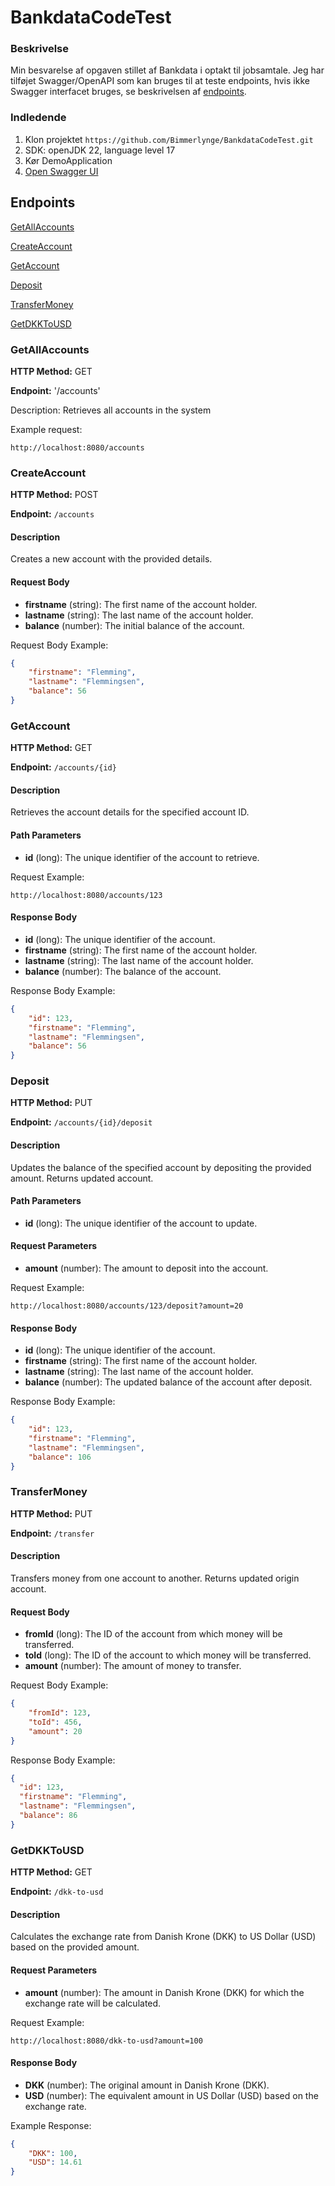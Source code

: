 # BankdataCodeTest

### Beskrivelse
Min besvarelse af opgaven stillet af Bankdata i optakt til jobsamtale.
Jeg har tilføjet Swagger/OpenAPI som kan bruges til at teste endpoints, hvis ikke Swagger interfacet
bruges, se beskrivelsen af [endpoints](#endpoints).

### Indledende
1. Klon projektet
    ``https://github.com/Bimmerlynge/BankdataCodeTest.git``
2. SDK: openJDK 22, language level 17
3. Kør DemoApplication
4. [Open Swagger UI](http://localhost:8080/swagger-ui/index.html#)

## Endpoints

[GetAllAccounts](#getallaccounts)

[CreateAccount](#createaccount)

[GetAccount](#getaccount)

[Deposit](#deposit)

[TransferMoney](#transfermoney)

[GetDKKToUSD](#getdkktousd)


### GetAllAccounts
**HTTP Method:** GET

**Endpoint:** '/accounts'

Description: 
Retrieves all accounts in the system

Example request:
````
http://localhost:8080/accounts
````

### CreateAccount

**HTTP Method:** POST

**Endpoint:** `/accounts`

#### Description
Creates a new account with the provided details.

#### Request Body
- **firstname** (string): The first name of the account holder.
- **lastname** (string): The last name of the account holder.
- **balance** (number): The initial balance of the account.

Request Body Example:

```json
{
    "firstname": "Flemming",
    "lastname": "Flemmingsen",
    "balance": 56
}
```

### GetAccount

**HTTP Method:** GET

**Endpoint:** `/accounts/{id}`

#### Description
Retrieves the account details for the specified account ID.

#### Path Parameters
- **id** (long): The unique identifier of the account to retrieve.

Request Example:
```
http://localhost:8080/accounts/123
```

#### Response Body
- **id** (long): The unique identifier of the account.
- **firstname** (string): The first name of the account holder.
- **lastname** (string): The last name of the account holder.
- **balance** (number): The balance of the account.

Response Body Example:

```json
{
    "id": 123,
    "firstname": "Flemming",
    "lastname": "Flemmingsen",
    "balance": 56
}
```

### Deposit

**HTTP Method:** PUT

**Endpoint:** `/accounts/{id}/deposit`

#### Description
Updates the balance of the specified account by depositing the provided amount. Returns updated account.

#### Path Parameters
- **id** (long): The unique identifier of the account to update.

#### Request Parameters
- **amount** (number): The amount to deposit into the account.

Request Example:

```http://localhost:8080/accounts/123/deposit?amount=20```

#### Response Body
- **id** (long): The unique identifier of the account.
- **firstname** (string): The first name of the account holder.
- **lastname** (string): The last name of the account holder.
- **balance** (number): The updated balance of the account after deposit.

Response Body Example:

```json
{
    "id": 123,
    "firstname": "Flemming",
    "lastname": "Flemmingsen",
    "balance": 106
}
```

### TransferMoney

**HTTP Method:** PUT

**Endpoint:** `/transfer`

#### Description
Transfers money from one account to another. Returns updated origin account.

#### Request Body
- **fromId** (long): The ID of the account from which money will be transferred.
- **toId** (long): The ID of the account to which money will be transferred.
- **amount** (number): The amount of money to transfer.

Request Body Example:

```json
{
    "fromId": 123,
    "toId": 456,
    "amount": 20
}
```

Response Body Example:
```json
{
  "id": 123,
  "firstname": "Flemming",
  "lastname": "Flemmingsen",
  "balance": 86
}
```

### GetDKKToUSD

**HTTP Method:** GET

**Endpoint:** `/dkk-to-usd`

#### Description
Calculates the exchange rate from Danish Krone (DKK) to US Dollar (USD) based on the provided amount.

#### Request Parameters
- **amount** (number): The amount in Danish Krone (DKK) for which the exchange rate will be calculated.

Request Example:
```
http://localhost:8080/dkk-to-usd?amount=100
```


#### Response Body
- **DKK** (number): The original amount in Danish Krone (DKK).
- **USD** (number): The equivalent amount in US Dollar (USD) based on the exchange rate.



Example Response:

```json
{
    "DKK": 100,
    "USD": 14.61
}
```












